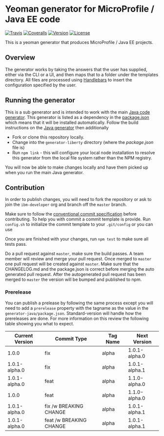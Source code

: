 # Yeoman generator for MicroProfile / Java EE code

[![Travis][img-travis]][url-travis]
[![Coveralls][img-coveralls-master]][url-coveralls-master]
[![Version][img-version]][url-npm]
[![License][img-license]][url-npm]

[img-travis]: https://travis-ci.org/ibm-developer/generator-ibm-java-liberty.svg?branch=master
[url-travis]: https://travis-ci.org/ibm-developer/generator-ibm-java-liberty

[img-coveralls-master]: https://coveralls.io/repos/github/ibm-developer/generator-ibm-java-liberty/badge.svg
[url-coveralls-master]: https://coveralls.io/github/ibm-developer/generator-ibm-java-liberty

[img-version]: https://img.shields.io/npm/v/generator-ibm-java-liberty.svg
[url-npm]: https://www.npmjs.com/package/generator-ibm-java-liberty
[img-license]: https://img.shields.io/npm/l/generator-ibm-java-liberty.svg

This is a yeoman generator that produces MicroProfile / Java EE projects.

## Overview
The generator works by taking the answers that the user has supplied, either via the CLI or a UI, and then maps that
to a folder under the templates directory. All files are processed using [Handlebars](http://handlebarsjs.com) to insert the configuration specified by the user.

## Running the generator

This is a sub generator and is intended to work with the main [Java code generator](https://github.com/ibm-developer/generator-ibm-java). This generator is listed as a dependency in the [package.json](https://github.com/ibm-developer/generator-ibm-java/blob/master/generator-java/package.json) which means that it will be installed automatically. Follow the build instructions on the [Java generator](https://github.com/ibm-developer/generator-ibm-java) then additionally

* Fork or clone this repository locally.
* Change into the `generator-liberty` directory (where the *package.json* file is)
* Run `npm link` - this will configure your local node installation to resolve this generator from the local file system rather than the NPM registry.

You will now be able to make changes locally and have them picked up when you run the main Java generator.

## Contribution

In order to publish changes, you will need to fork the repository or ask to join the `ibm-developer` org and branch off the `master` branch.

Make sure to follow the [conventional commit specification](https://conventionalcommits.org/) before contributing. To help you with commit a commit template is provide.
Run `config.sh` to initialize the commit template to your `.git/config` or you can use

Once you are finished with your changes, run `npm test` to make sure all tests pass.

Do a pull request against `master`, make sure the build passes. A team member will review and merge your pull request.
Once merged to `master` one pull request will be created against `master`. Make sure that the CHANGELOG.md and the package.json is correct before merging the auto generated pull request. After the autogenerated
pull request has been merged to `master` the version will be bumped and published to npm.

### Prerelease

You can publish a prelease by following the same process except you will need to add a `prerelease` property with the tagname as the value in the `generator-java/package.json`. Standard-version will handle how the prereleases are done. For more information on this review the following table showing you what to expect.

| Current Version |       Commit Type       | Tag Name |  Next Version  |
|-----------------|-------------------------|----------|----------------|
| 1.0.0           | fix                     | alpha    | 1.0.1-alpha.0  |
| 1.0.1-alpha.0   | fix                     | alpha    | 1.0.1-alpha.1  |
| 1.0.1-alpha.0   | feat                    | alpha    | 1.1.0-alpha.0  |
| 1.0.0           | feat                    | alpha    | 1.1.0-alpha.0  |
| 1.0.1-alpha.0   | fix /w BREAKING CHANGE  | alpha    | 1.0.1-alpha.1  |
| 1.0.1-alpha.0   | feat /w BREAKING CHANGE | alpha    | 1.0.1-alpha.1  |

